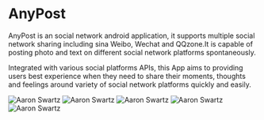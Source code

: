 # AnyPost 

AnyPost is an social network android application, it supports multiple social network sharing including sina Weibo, Wechat and QQzone.It is capable of posting photo and text on different social network platforms spontaneously.

Integrated with various social platforms APIs, this App aims to providing users best experience when they need to share their moments, thoughts and feelings around variety of social network platforms quickly and easily.



![Aaron Swartz](http://firimg.fir.im/f5017626543e598dd817cabc2479642c43b6bd85?imageView2/0/w/300/h/197)
![Aaron Swartz](http://firimg.fir.im/3ff29b32a6eb2cd170a83664551c1bf299321b8e?imageView2/0/w/300/h/197)
![Aaron Swartz](http://firimg.fir.im/6bf8b89de7c8cee5c15b76b32594891d37b65efe?imageView2/0/w/300/h/197)
![Aaron Swartz](http://firimg.fir.im/21d151449c0de51e50a1afe14f5b0fac64ef3f60?imageView2/0/w/300/h/197)
![Aaron Swartz](http://firimg.fir.im/ee64640bdb354f5ee66b8ef4bef9490064a9cd01?imageView2/0/w/300/h/197)

